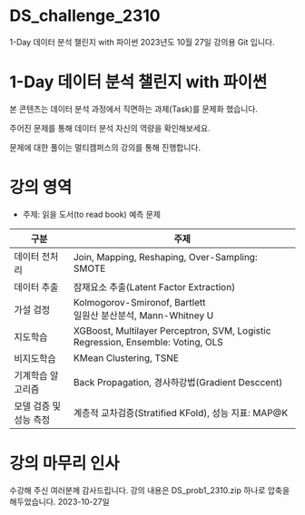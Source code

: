 # DS_challenge_2310
1-Day 데이터 분석 챌린지 with 파이썬 2023년도 10월 27일 강의용 Git 입니다.

# 1-Day 데이터 분석 챌린지 with 파이썬

본 콘텐츠는 데이터 분석 과정에서 직면하는 과제(Task)를 문제화 했습니다. 

주어진 문제를 통해 데이터 분석 자신의 역량을 확인해보세요.

문제에 대한 풀이는 멀티캠퍼스의 강의를 통해 진행합니다. 

# 강의 영역

* 주제: 읽을 도서(to read book) 예측 문제

|구분|주제|
|---|----|
|데이터 전처리| Join, Mapping, Reshaping, Over-Sampling: SMOTE|
|데이터 추출|잠재요소 추출(Latent Factor Extraction)|
|가설 검정|Kolmogorov-Smironof, Bartlett<br/>일원산 분산분석, Mann-Whitney U|
|지도학습| XGBoost, Multilayer Perceptron, SVM, Logistic Regression, Ensemble: Voting, OLS|
|비지도학습|KMean Clustering, TSNE|
|기계학습 알고리즘|Back Propagation, 경사하강법(Gradient Desccent)|
|모델 검증 및 성능 측정|계층적 교차검증(Stratified KFold), 성능 지표: MAP@K|

# 강의 마무리 인사

수강해 주신 여러분께 감사드립니다. 강의 내용은 DS_prob1_2310.zip 하나로 압축을 해두었습니다.
2023-10-27일
